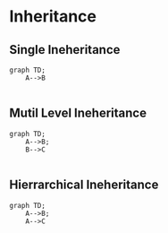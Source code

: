 # Inheritance

 ## Single Ineheritance

```mermaid
graph TD;
    A-->B
    
```

## Mutil Level Ineheritance

```mermaid
graph TD;
    A-->B;
    B-->C
    
```

## Hierrarchical  Ineheritance

```mermaid
graph TD;
    A-->B;
    A-->C
    
```
